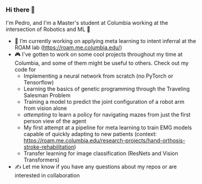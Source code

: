 ### Hi there 👋

I'm Pedro, and I'm a Master's student at Columbia working at the intersection of Robotics and ML 🤖
- 🔭 I’m currently working on applying meta learning to intent inferral at the ROAM lab (https://roam.me.columbia.edu/)
- 🎮 I've gotten to work on some cool projects throughout my time at Columbia, and some of them might be useful to others. Check out my code for
    - Implementing a neural network from scratch (no PyTorch or Tensorflow)
    - Learning the basics of genetic programming through the Traveling Salesman Problem
    - Training a model to predict the joint configuration of a robot arm from vision alone
    - *attempting* to learn a policy for navigating mazes from just the first person view of the agent
    - My first attempt at a pipeline for meta learning to train EMG models capable of quickly adapting to new patients (context: https://roam.me.columbia.edu/research-projects/hand-orthosis-stroke-rehabilitation)
    - Transfer learning for image classification (ResNets and Vision Transformers)
- ✍️ Let me know if you have any questions about my repos or are interested in collaboration
